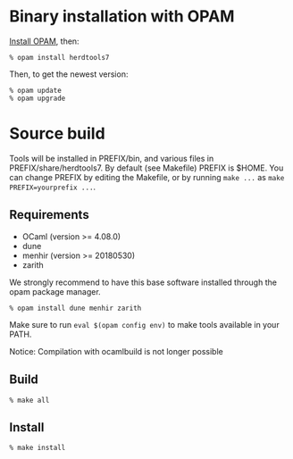 Binary installation with OPAM
=======================

[Install OPAM](https://opam.ocaml.org/doc/Install.html), then:

    % opam install herdtools7

Then, to get the newest version:

    % opam update
    % opam upgrade

Source build
============

Tools will be installed in PREFIX/bin, and various files in PREFIX/share/herdtools7.
By default (see Makefile) PREFIX is $HOME.
You can change PREFIX by editing the Makefile, or by running ``make ...`` as ``make PREFIX=yourprefix ...``.

Requirements
------------

- OCaml (version >= 4.08.0)
- dune
- menhir (version >= 20180530)
- zarith

We strongly recommend to have this base software installed through the opam
package manager.

    % opam install dune menhir zarith

Make sure to run `eval $(opam config env)` to make tools available in your PATH.

Notice: Compilation with ocamlbuild is not longer possible

Build
-----

    % make all

Install
-------

    % make install
